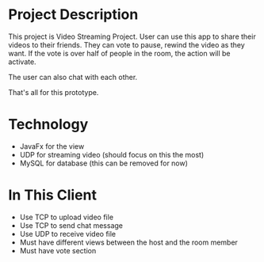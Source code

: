 
# Project Description
This project is Video Streaming Project. User can use this app to share their videos to their friends. They can vote to pause, rewind the video as they want. If the vote is over half of people in the room, the action will be activate.

The user can also chat with each other.

That's all for this prototype.

# Technology
- JavaFx for the view
- UDP for streaming video (should focus on this the most)
- MySQL for database (this can be removed for now)

# In This Client
- Use TCP to upload video file
- Use TCP to send chat message
- Use UDP to receive video file
- Must have different views between the host and the room member
- Must have vote section